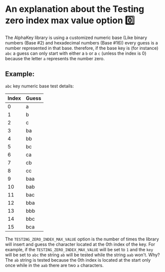 # An explanation about the Testing zero index max value option :zero:
The AlphaKey library is using a customized numeric base (Like binary numbers (Base #2) and hexadecimal numbers (Base #16)) every guess is a number represented in that base. therefore, if the base key is (for instance) ```abc``` a guess can only start with either a ```b``` or a ```c``` (unless the index is 0) because the letter ```a``` represents the number zero.
## Example:
``abc`` key numeric base test details:

| Index | Guess |
| --- | --- |
| 0 | a |
| 1 | b |
| 2 | c |
| 3 | ba |
| 4 | bb |
| 5 | bc |
| 6 | ca |
| 7 | cb |
| 8 | cc |
| 9 | baa |
| 10 | bab |
| 11 | bac |
| 12 | bba |
| 13 | bbb |
| 14 | bbc |
| 15 | bca |

The ```TESTING_ZERO_INDEX_MAX_VALUE``` option is the number of times the library will insert and guess the character located at the 0th index of the key. For example, if the ```TESTING_ZERO_INDEX_MAX_VALUE``` will be set to ```1``` and the ```key``` will be set to ```abc``` the string ```ab``` will be tested while the string ```aab``` won't. Why? The ``ab`` string is tested because the 0th index is located at the start only once while in the ```aab``` there are two ``a`` characters.
